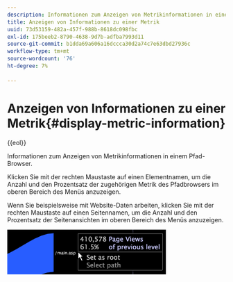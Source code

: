 ```yaml
---
description: Informationen zum Anzeigen von Metrikinformationen in einem Pfad-Browser.
title: Anzeigen von Informationen zu einer Metrik
uuid: 73d53159-482a-457f-988b-8618dc098fbc
exl-id: 175beeb2-8790-4638-9d7b-adfba7993d11
source-git-commit: b1dda69a606a16dccca30d2a74c7e63dbd27936c
workflow-type: tm+mt
source-wordcount: '76'
ht-degree: 7%

---
```


# Anzeigen von Informationen zu einer Metrik{#display-metric-information}

{{eol}}

Informationen zum Anzeigen von Metrikinformationen in einem Pfad-Browser.

Klicken Sie mit der rechten Maustaste auf einen Elementnamen, um die Anzahl und den Prozentsatz der zugehörigen Metrik des Pfadbrowsers im oberen Bereich des Menüs anzuzeigen.

Wenn Sie beispielsweise mit Website-Daten arbeiten, klicken Sie mit der rechten Maustaste auf einen Seitennamen, um die Anzahl und den Prozentsatz der Seitenansichten im oberen Bereich des Menüs anzuzeigen.

![](assets/vis_PathBrowser_info.png)
